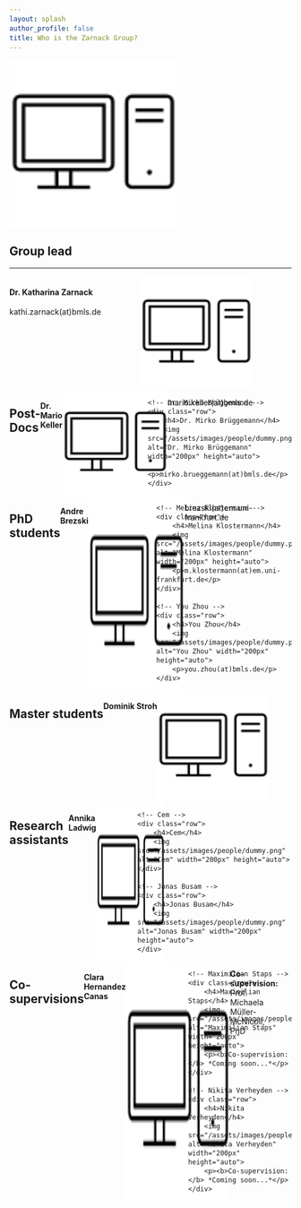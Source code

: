 ```yaml
---
layout: splash
author_profile: false
title: Who is the Zarnack Group?
---
```


<style>
.row {
  display: flex;
}

.column {
  flex: 50%;
}
</style>

<!-- Group picture -->
<div class="row">
	 <img src="/assets/images/people/dummy.png" alt="Zarnack Group" width="300px" height="auto"> 
</div>

<!-- Group lead -->
<div class="container">  
	<h2>Group lead</h2>
	<hr>
	<!-- Dr. Katharina Zarnack -->
	<div class="row">
		<div class="column">
			<h4>Dr. Katharina Zarnack</h4>
			<p>kathi.zarnack(at)bmls.de</p>
		</div>
		<div class="column">
			<img src="/assets/images/people/dummy.png" alt="Dr. Katharina Zarnack" width="200px" height="auto">
		</div>
	</div>
</div>

<!-- Post-Docs -->
<div class="row">
	<h2>Post-Docs</h2>
	<hr>
	<!-- Dr. Mario Keller -->
	<div class="row">
		<h4>Dr. Mario Keller</h4>
		<img src="/assets/images/people/dummy.png" alt="Dr. Mario Keller" width="200px" height="auto"> 
		<p>mario.keller(at)bmls.de</p>
	</div>
	
	<!-- Dr. Mirko Brüggemann -->
	<div class="row">
		<h4>Dr. Mirko Brüggemann</h4>
		<img src="/assets/images/people/dummy.png" alt="Dr. Mirko Brüggemann" width="200px" height="auto"> 
		<p>mirko.brueggemann(at)bmls.de</p>
	</div>
</div>

<!-- PhD students -->
<div class="row">
	<h2>PhD students</h2>
	<hr>
	<!-- Andre Brezski -->
	<div class="row">
		<h4>Andre Brezski</h4>
		<img src="/assets/images/people/dummy.png" alt="Andre Brezski" width="200px" height="auto"> 
		<p>brezski(at)em.uni-frankfurt.de</p>
	</div>

	<!-- Melina Klostermann -->
	<div class="row">
		<h4>Melina Klostermann</h4>
		<img src="/assets/images/people/dummy.png" alt="Melina Klostermann" width="200px" height="auto"> 
		<p>m.klostermann(at)em.uni-frankfurt.de</p>
	</div>

	<!-- You Zhou -->
	<div class="row">
		<h4>You Zhou</h4>
		<img src="/assets/images/people/dummy.png" alt="You Zhou" width="200px" height="auto"> 
		<p>you.zhou(at)bmls.de</p>
	</div>
</div>

<!-- Master students -->
<div class="row">
	<h2>Master students</h2>
	<hr>
	<!-- Dominik Stroh -->
	<div class="row">
		<h4>Dominik Stroh</h4>
		<img src="/assets/images/people/dummy.png" alt="Dominik Stroh" width="200px" height="auto"> 
	</div>
</div>

<!-- Research assistants -->
<div class="row">
	<h2>Research assistants</h2>
	<hr>
	<!-- Annika Ladwig -->
	<div class="row">
		<h4>Annika Ladwig</h4>
		<img src="/assets/images/people/dummy.png" alt="Annika Ladwig" width="200px" height="auto"> 
	</div>
	
	<!-- Cem -->
	<div class="row">
		<h4>Cem</h4>
		<img src="/assets/images/people/dummy.png" alt="Cem" width="200px" height="auto"> 
	</div>
	
	<!-- Jonas Busam -->
	<div class="row">
		<h4>Jonas Busam</h4>
		<img src="/assets/images/people/dummy.png" alt="Jonas Busam" width="200px" height="auto"> 
	</div>
</div>

<!-- Co-supervisions -->
<div class="row">
	<h2>Co-supervisions</h2>
	<hr>
	<!-- Clara Hernandez Canas-->
	<div class="row">
		<h4>Clara Hernandez Canas</h4>
		<img src="/assets/images/people/dummy.png" alt="Clara Hernandez Canas" width="200px" height="auto"> 
		<p><b>Co-supervision:</b> Prof. Michaela Müller-McNicoll, PhD</p>
	</div>
	
	<!-- Maximilian Staps -->
	<div class="row">
		<h4>Maximilian Staps</h4>
		<img src="/assets/images/people/dummy.png" alt="Maximilian Staps" width="200px" height="auto"> 
		<p><b>Co-supervision:</b> *Coming soon...*</p>
	</div>
	
	<!-- Nikita Verheyden -->
	<div class="row">
		<h4>Nikita Verheyden</h4>
		<img src="/assets/images/people/dummy.png" alt="Nikita Verheyden" width="200px" height="auto"> 
		<p><b>Co-supervision:</b> *Coming soon...*</p>
	</div>
</div>
